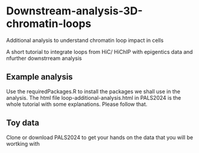 # Downstream-analysis-3D-chromatin-loops
Additional analysis to understand chromatin loop impact in cells

A short tutorial to integrate loops from HiC/ HiChIP with epigentics data and nfurther downstrream analysis

## Example analysis
Use the requiredPackages.R to install the packages we shall use in the analysis. The html file loop-additional-analysis.html in PALS2024 is the whole tutorial with some explanations. Please follow that.

## Toy data
Clone or download PALS2024 to get your hands on the data that you will be wortking with

